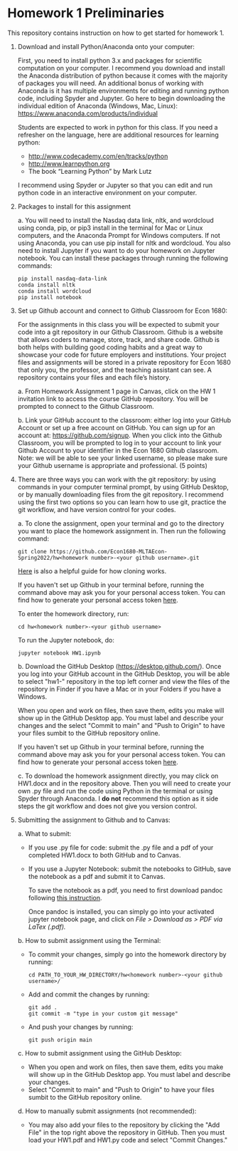# Homework 1 Preliminaries

This repository contains instruction on how to get started for homework 1.

1. Download and install Python/Anaconda onto your computer:

    First, you need to install python 3.x and packages for scientific computation on your computer. I recommend you download and install the Anaconda distribution of python because it comes with the majority of packages you will need. An additional bonus of working with Anaconda is it has multiple environments for editing and running python code, including Spyder and Jupyter.  Go here to begin downloading the individual edition of Anaconda (Windows, Mac, Linux): https://www.anaconda.com/products/individual 

    Students are expected to work in python for this class. If you need a refresher on the language, here are additional resources for learning python:
 
    - http://www.codecademy.com/en/tracks/python
    - http://www.learnpython.org
    - The book “Learning Python” by Mark Lutz

    I recommend using Spyder or Jupyter so that you can edit and run python code in an interactive environment on your computer.

2. Packages to install for this assignment

    a. You will need to install the Nasdaq data link, nltk, and wordcloud using conda, pip, or pip3 install in the terminal for Mac or Linux computers, and the Anaconda Prompt for Windows computers. If not using Anaconda, you can use pip install for nltk and wordcloud. You also need to install Jupyter if you want to do your homework on Jupyter notebook. You can install these packages through running the following commands:

    ```
    pip install nasdaq-data-link
    conda install nltk
    conda install wordcloud
    pip install notebook
    ```

3. Set up Github account and connect to Github Classroom for Econ 1680:

    For the assignments in this class you will be expected to submit your code into a git repository in our Github Classroom. Github is a website that allows coders to manage, store, track, and share code. Github is both helps with building good coding habits and a great way to showcase your code for future employers and institutions. Your project files and assignments will be stored in a private repository for Econ 1680 that only you, the professor, and the teaching assistant can see. A repository contains your files and each file’s history.

    a. From Homework Assignment 1 page in Canvas, click on the HW 1 invitation link to access the course GitHub repository. You will be prompted to connect to the Github Classroom.

    b. Link your GitHub account to the classroom: either log into your GitHub Account or set up a free account on GitHub. You can sign up for an account at: https://github.com/signup. When you click into the Github Classroom, you will be prompted to log in to your account to link your Github Account to your identifier in the Econ 1680 Github classroom. Note: we will be able to see your linked username, so please make sure your Github username is appropriate and professional. (5 points)

4. There are three ways you can work with the git repository: by using commands in your computer terminal prompt, by using GitHub Desktop, or by manually downloading files from the git repository. I recommend using the first two options so you can learn how to use git, practice the git workflow, and have version control for your codes.
    
    a. To clone the assignment, open your terminal and go to the directory you want to place the homework assignment in. Then run the following command:

    ```
    git clone https://github.com/Econ1680-MLTAEcon-Spring2022/hw<homework number>-<your github username>.git
    ```

    [Here](https://docs.github.com/en/repositories/creating-and-managing-repositories/cloning-a-repository) is also a helpful guide for how cloning works. 

    If you haven't set up Github in your terminal before, running the command above may ask you for your personal access token. You can find how to generate your personal access token [here](https://docs.github.com/en/authentication/keeping-your-account-and-data-secure/creating-a-personal-access-token). 

    To enter the homework directory, run:

    ```
    cd hw<homework number>-<your github username>
    ```

    To run the Jupyter notebook, do:

    ```
    jupyter notebook HW1.ipynb
    ```

    b. Download the GitHub Desktop (https://desktop.github.com/). Once you log into your GitHub account in the GitHub Desktop, you will be able to select "hw1-<username>" repository in the top left corner and view the files of the repository in Finder if you have a Mac or in your Folders if you have a Windows. 

    When you open and work on files, then save them, edits you make will show up in the GitHub Desktop app. You must label and describe your changes and the select "Commit to main" and "Push to Origin" to have your files sumbit to the GitHub repository online.

    If you haven't set up Github in your terminal before, running the command above may ask you for your personal access token. You can find how to generate your personal access token [here](https://docs.github.com/en/authentication/keeping-your-account-and-data-secure/creating-a-personal-access-token). 

    c. To download the homework assignment directly, you may click on HW1.docx and in the repository above. Then you will need to create your own .py file and run the code using Python in the terminal or using Spyder through Anaconda. I **do not** recommend this option as it side steps the git workflow and does not give you version control.

4. Submitting the assignment to Github and to Canvas:

    a. What to submit:
    
      - If you use .py file for code: submit the .py file and a pdf of your completed HW1.docx to both GitHub and to Canvas.
    
      - If you use a Jupyter Notebook: submit the notebooks to GitHub, save the notebook as a pdf and submit it to Canvas.
    
        To save the notebook as a pdf, you need to first download pandoc following [this instruction](https://pandoc.org/installing.html).

        Once pandoc is installed, you can simply go into your activated jupyter notebook page, and click on *File > Download as > PDF via LaTex (.pdf).*

    b. How to submit assignment using the Terminal: 
    
      - To commit your changes, simply go into the homework directory by running:
        ```
        cd PATH_TO_YOUR_HW_DIRECTORY/hw<homework number>-<your github username>/
        ```
      - Add and commit the changes by running:
        ```
        git add .
        git commit -m "type in your custom git message"
        ```
      - And push your changes by running:
        ```
        git push origin main
        ```
    c. How to submit assignment using the GitHub Desktop:

     - When you open and work on files, then save them, edits you make will show up in the GitHub Desktop app. You must label and describe your changes.
     - Select "Commit to main" and "Push to Origin" to have your files sumbit to the GitHub repository online.
    
    d. How to manually submit assignments (not recommended):
    
      - You may also add your files to the repository by clicking the "Add File" in the top right above the repository in GitHub. Then you must load your HW1.pdf and HW1.py code and select "Commit Changes."
    
    
